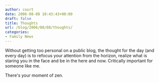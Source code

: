 ```yaml
---
author: court
date: 2006-08-08 10:43:43+00:00
draft: false
title: Thoughts
url: /blog/2006/08/08/thoughts/
categories:
- Family News
---
```


Without getting too personal on a public blog, the thought for the day (and every day) is to refocus your attention from the horizon, realize what is staring you in the face and be in the here and now.  Critically important for someone like me.

There's your moment of zen.

